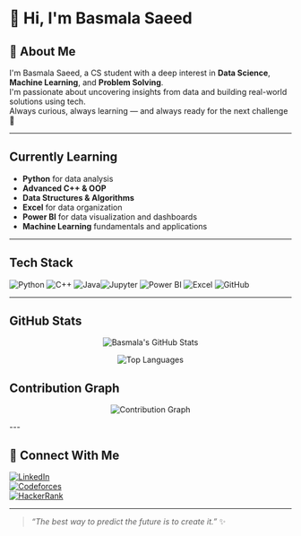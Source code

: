 # 👋 Hi, I'm Basmala Saeed

## 🌟 About Me  
I'm Basmala Saeed, a CS student with a deep interest in **Data Science**, **Machine Learning**, and **Problem Solving**.  
I'm passionate about uncovering insights from data and building real-world solutions using tech.  
Always curious, always learning — and always ready for the next challenge 🙏

---

##  Currently Learning
- **Python** for data analysis  
- **Advanced C++ & OOP**  
- **Data Structures & Algorithms**  
- **Excel** for data organization  
- **Power BI** for data visualization and dashboards  
- **Machine Learning** fundamentals and applications  

---

##  Tech Stack
  
![Python](https://img.shields.io/badge/Python-3670A0?style=flat-square&logo=python&logoColor=white)  ![C++](https://img.shields.io/badge/C++-00599C?style=flat-square&logo=c%2B%2B&logoColor=white)  ![Java](https://img.shields.io/badge/Java-ED8B00?style=flat-square&logo=java&logoColor=white)![Jupyter](https://img.shields.io/badge/Jupyter-F37626?style=flat-square&logo=jupyter&logoColor=white)  ![Power BI](https://img.shields.io/badge/PowerBI-F2C811?style=flat-square&logo=powerbi&logoColor=black)  ![Excel](https://img.shields.io/badge/Excel-217346?style=flat-square&logo=microsoft-excel&logoColor=white)  ![GitHub](https://img.shields.io/badge/GitHub-181717?style=flat-square&logo=github&logoColor=white)

---
##  GitHub Stats

<p align="center">
  <img src="https://github-readme-stats.vercel.app/api?username=basmalaeltabakh&show_icons=true&theme=radical" alt="Basmala's GitHub Stats" />
</p>

<p align="center">
  <img src="https://github-readme-stats.vercel.app/api/top-langs/?username=basmalaeltabakh&layout=compact&theme=radical" alt="Top Languages" />
</p>


##  Contribution Graph

<p align="center">
  <img src="https://github-readme-activity-graph.vercel.app/graph?username=basmalaeltabakh&theme=react-dark&area=true&hide_border=true" alt="Contribution Graph"/>
</p>
---

## 🤝 Connect With Me

[![LinkedIn](https://img.shields.io/badge/LinkedIn-0A66C2?style=flat-square&logo=linkedin&logoColor=white)](https://www.linkedin.com/in/basmala-eltabakh-79897b288)  
[![Codeforces](https://img.shields.io/badge/Codeforces-1F8ACB?style=flat-square&logo=codeforces&logoColor=white)](https://codeforces.com/profile/Basmallla1)  
[![HackerRank](https://img.shields.io/badge/HackerRank-2EC866?style=flat-square&logo=hackerrank&logoColor=white)](https://www.hackerrank.com/profile/basmalaeltabakh1)

---

> _“The best way to predict the future is to create it.”_ ✨
